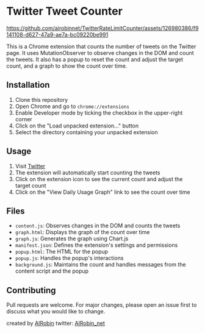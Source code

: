 # Twitter Tweet Counter



https://github.com/airobinnet/TwitterRateLimitCounter/assets/126980386/f9141108-d627-47a9-ae7a-bc09220be991



This is a Chrome extension that counts the number of tweets on the Twitter page. It uses MutationObserver to observe changes in the DOM and count the tweets. It also has a popup to reset the count and adjust the target count, and a graph to show the count over time.

## Installation

1. Clone this repository
2. Open Chrome and go to `chrome://extensions`
3. Enable Developer mode by ticking the checkbox in the upper-right corner
4. Click on the "Load unpacked extension..." button
5. Select the directory containing your unpacked extension

## Usage

1. Visit [Twitter](https://twitter.com/)
2. The extension will automatically start counting the tweets
3. Click on the extension icon to see the current count and adjust the target count
4. Click on the "View Daily Usage Graph" link to see the count over time

## Files

- `content.js`: Observes changes in the DOM and counts the tweets
- `graph.html`: Displays the graph of the count over time
- `graph.js`: Generates the graph using Chart.js
- `manifest.json`: Defines the extension's settings and permissions
- `popup.html`: The HTML for the popup
- `popup.js`: Handles the popup's interactions
- `background.js`: Maintains the count and handles messages from the content script and the popup

## Contributing

Pull requests are welcome. For major changes, please open an issue first to discuss what you would like to change.


created by [AIRobin](https://AIRobin.net/)
twitter: [AIRobin_net](hhttps://twitter.com/AIRobin_net)
